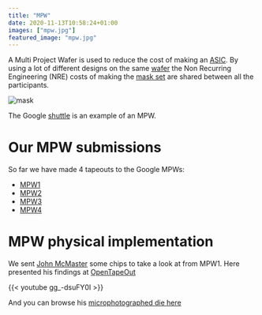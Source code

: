 ```yaml
---
title: "MPW"
date: 2020-11-13T10:58:24+01:00
images: ["mpw.jpg"]
featured_image: "mpw.jpg"
---
```


A Multi Project Wafer is used to reduce the cost of making an [ASIC](/terminology/asic).
By using a lot of different designs on the same [wafer](/terminology/wafer) the Non Recurring Engineering (NRE) costs of making the [mask set](/terminology/maskset) are shared
between all the participants.

![mask](/mpw.jpg)

The Google [shuttle](/terminology/shuttle) is an example of an MPW.

# Our MPW submissions

So far we have made 4 tapeouts to the Google MPWs:

* [MPW1](/post/asic_submitted)
* [MPW2](/post/mpw2-submitted)
* [MPW3](/post/mpw3)
* [MPW4](/post/mpw4_submitted)

# MPW physical implementation

We sent [John McMaster](https://twitter.com/johndmcmaster) some chips to take a look at from MPW1. Here presented his findings at [OpenTapeOut](https://opentapeout.dev)

{{< youtube gg_-dsuFY0I >}}

And you can browse his [microphotographed die here](https://siliconpr0n.org/map/gsky/mpw1-00010001/single/gsky_mpw1-00010001_mcmaster_mz_mit10x.jpg)

